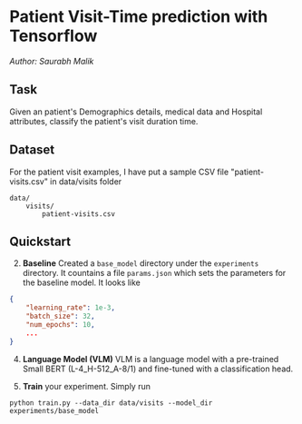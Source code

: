 # Patient Visit-Time prediction with Tensorflow

_Author: Saurabh Malik_

## Task

Given an patient's Demographics details, medical data and Hospital attributes, classify the patient's visit duration time.

## Dataset

For the patient visit examples, I have put a sample CSV file "patient-visits.csv" in data/visits folder

```
data/
    visits/
        patient-visits.csv
```


## Quickstart

2. **Baseline** Created a `base_model` directory under the `experiments` directory. It countains a file `params.json` which sets the parameters for the baseline model. It looks like

```json
{
    "learning_rate": 1e-3,
    "batch_size": 32,
    "num_epochs": 10,
    ...
}
```


4. **Language Model (VLM)** VLM is a language model with a pre-trained Small BERT (L-4_H-512_A-8/1) and fine-tuned with a classification head.

3. **Train** your experiment. Simply run

```
python train.py --data_dir data/visits --model_dir experiments/base_model
```
